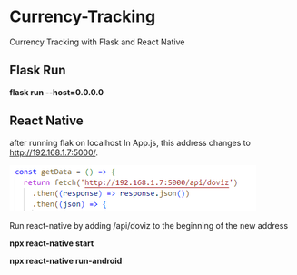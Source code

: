 # Currency-Tracking
Currency Tracking with Flask and React Native

## Flask Run 
**flask run --host=0.0.0.0** 

## React Native 


after running flak on localhost
In App.js, this address changes to http://192.168.1.7:5000/.

![This is an image](https://github.com/ucarrr/Currency-Tracking/blob/main/images/getlink.png)

Run react-native by adding /api/doviz to the beginning of the new address

**npx react-native start**

**npx react-native run-android**